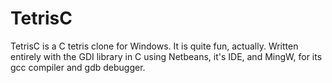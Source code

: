 # TetrisC
TetrisC is a C tetris clone for Windows. It is quite fun, actually. Written entirely with the GDI library in C using Netbeans, it's IDE, and MingW, for its gcc compiler and gdb debugger.
